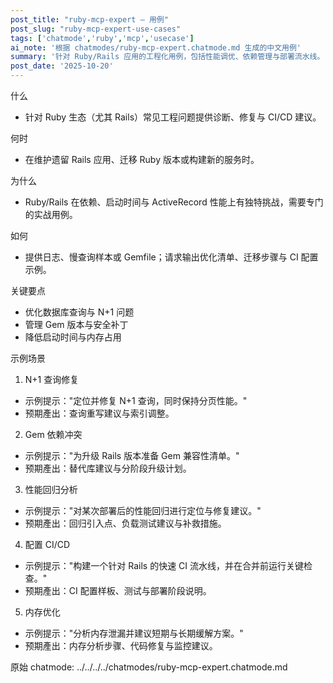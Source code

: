 ```yaml
---
post_title: "ruby-mcp-expert — 用例"
post_slug: "ruby-mcp-expert-use-cases"
tags: ['chatmode','ruby','mcp','usecase']
ai_note: '根据 chatmodes/ruby-mcp-expert.chatmode.md 生成的中文用例'
summary: '针对 Ruby/Rails 应用的工程化用例，包括性能调优、依赖管理与部署流水线。'
post_date: '2025-10-20'
---
```


<!-- markdownlint-disable MD041 -->

什么

- 针对 Ruby 生态（尤其 Rails）常见工程问题提供诊断、修复与 CI/CD 建议。

何时

- 在维护遗留 Rails 应用、迁移 Ruby 版本或构建新的服务时。

为什么

- Ruby/Rails 在依赖、启动时间与 ActiveRecord 性能上有独特挑战，需要专门的实战用例。

如何

- 提供日志、慢查询样本或 Gemfile；请求输出优化清单、迁移步骤与 CI 配置示例。

关键要点

- 优化数据库查询与 N+1 问题
- 管理 Gem 版本与安全补丁
- 降低启动时间与内存占用

示例场景

1) N+1 查询修复
- 示例提示："定位并修复 N+1 查询，同时保持分页性能。"
- 预期產出：查询重写建议与索引调整。

2) Gem 依赖冲突
- 示例提示："为升级 Rails 版本准备 Gem 兼容性清单。"
- 预期產出：替代库建议与分阶段升级计划。

3) 性能回归分析
- 示例提示："对某次部署后的性能回归进行定位与修复建议。"
- 预期產出：回归引入点、负载测试建议与补救措施。

4) 配置 CI/CD
- 示例提示："构建一个针对 Rails 的快速 CI 流水线，并在合并前运行关键检查。"
- 预期產出：CI 配置样板、测试与部署阶段说明。

5) 内存优化
- 示例提示："分析内存泄漏并建议短期与长期缓解方案。"
- 预期產出：内存分析步骤、代码修复与监控建议。

原始 chatmode: ../../../../chatmodes/ruby-mcp-expert.chatmode.md
